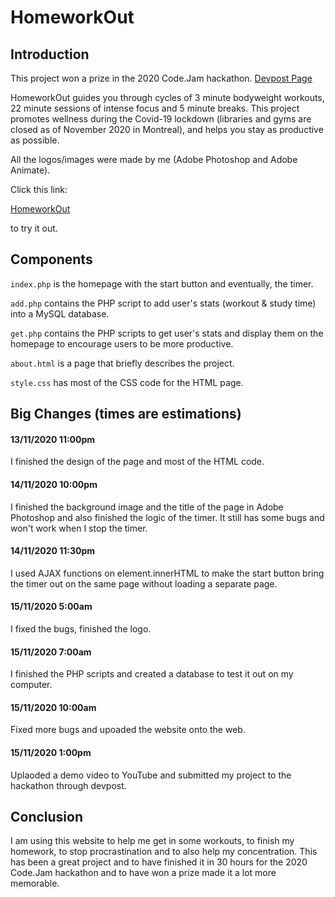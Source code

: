 # HomeworkOut

## Introduction
This project won a prize in the 2020 Code.Jam hackathon. [Devpost Page](https://devpost.com/software/homeworkout)

HomeworkOut guides you through cycles of 3 minute bodyweight workouts, 22 minute sessions of intense focus and 5 minute breaks. This project promotes wellness during the Covid-19 lockdown (libraries and gyms are closed as of November 2020 in Montreal), and helps you stay as productive as possible.

All the logos/images were made by me (Adobe Photoshop and Adobe Animate).


Click this link: 

[HomeworkOut](https://mathusan.net/HomeworkOut/index.php)

to try it out.


## Components

`index.php` is the homepage with the start button and eventually, the timer.

`add.php` contains the PHP script to add user's stats (workout & study time) into a MySQL database.

`get.php` contains the PHP scripts to get user's stats and display them on the homepage to encourage users to be more productive.

`about.html` is a page that briefly describes the project.

`style.css` has most of the CSS code for the HTML page.


## Big Changes (times are estimations)

#### 13/11/2020 11:00pm
I finished the design of the page and most of the HTML code. 

#### 14/11/2020 10:00pm
I finished the background image and the title of the page in Adobe Photoshop and also finished the logic of the timer. It still has some bugs and won't work when I stop the timer.

#### 14/11/2020 11:30pm
I used AJAX functions on element.innerHTML to make the start button bring the timer out on the same page without loading a separate page.

#### 15/11/2020 5:00am
I fixed the bugs, finished the logo.

#### 15/11/2020 7:00am
I finished the PHP scripts and created a database to test it out on my computer.

#### 15/11/2020 10:00am
Fixed more bugs and upoaded the website onto the web.

#### 15/11/2020 1:00pm
Uplaoded a demo video to YouTube and submitted my project to the hackathon through devpost.


## Conclusion
I am using this website to help me get in some workouts, to finish my homework, to stop procrastination and to also help my concentration. This has been a great project and to have finished it in 30 hours for the 2020 Code.Jam hackathon and to have won a prize made it a lot more memorable.